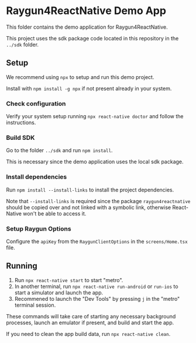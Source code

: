 # Raygun4ReactNative Demo App

This folder contains the demo application for Raygun4ReactNative.

This project uses the sdk package code located in this repository in the `../sdk` folder.

## Setup

We recommend using `npx` to setup and run this demo project.

Install with `npm install -g npx` if not present already in your system.

### Check configuration

Verify your system setup running `npx react-native doctor` and follow the instructions.

### Build SDK

Go to the folder `../sdk` and run `npm install`.

This is necessary since the demo application uses the local sdk package.

### Install dependencies

Run `npm install --install-links` to install the project dependencies.

Note that `--install-links` is required since the package `raygun4reactnative` should be copied over and not linked with a symbolic link, otherwise React-Native won't be able to access it.

### Setup Raygun Options

Configure the `apiKey` from the `RaygunClientOptions` in the `screens/Home.tsx` file.

## Running

1. Run `npx react-native start` to start "metro".
2. In another terminal, run `npx react-native run-android` or `run-ios` to start a simulator and launch the app.
3. Recommened to launch the "Dev Tools" by pressing `j` in the "metro" terminal session.

These commands will take care of starting any necessary background processes, launch an emulator if present, and build and start the app.

If you need to clean the app build data, run `npx react-native clean`.
